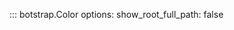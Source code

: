 <link rel="stylesheet" href="/stylesheets/color.css" />

<!-- prettier-ignore -->
::: botstrap.Color
    options:
      show_root_full_path: false

